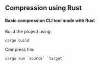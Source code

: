 ## Compression using Rust

#### Basic compression CLI tool made with Rust
Build the project using:
```
cargo build
```
Compress file:
```
cargo run `source` `target`
